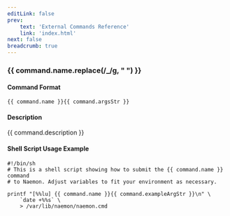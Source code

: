 ```yaml
---
editLink: false
prev:
    text: 'External Commands Reference'
    link: 'index.html'
next: false
breadcrumb: true
---
```


<script setup>
const command = {"args":[{"name":"service","type":"service"},{"name":"persistent","type":"bool"},{"name":"author","type":"str"},{"name":"comment","type":"str"}],"name":"ADD_SVC_COMMENT","description":"This command is used to add a comment for the specified service.  If you work with other administrators, you may find it useful to share information about a host or service that is having problems if more than one of you may be working on it.  If you do not check the 'persistent' option, the comment will automatically be deleted at the next program restart.","classes":["service","comment"],"argsStr":";service;persistent;author;comment","exampleArgStr":";service1;1;naemonadmin;This is an example comment."};
</script>

<h3>{{ command.name.replace(/_/g, " ") }}</h3>

#### Command Format

`{{ command.name }}{{ command.argsStr }}`

#### Description

{{ command.description }}

#### Shell Script Usage Example

```sh-vue
#!/bin/sh
# This is a shell script showing how to submit the {{ command.name }} command
# to Naemon. Adjust variables to fit your environment as necessary.

printf "[%%lu] {{ command.name }}{{ command.exampleArgStr }}\n" \
    `date +%%s` \
    > /var/lib/naemon/naemon.cmd
```

